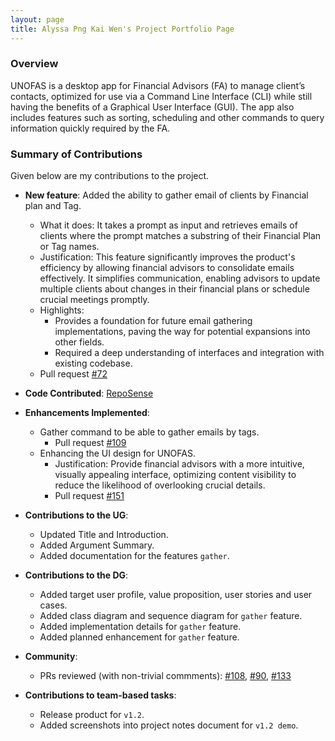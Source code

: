 ```yaml
---
layout: page
title: Alyssa Png Kai Wen's Project Portfolio Page
---
```


### Overview

UNOFAS is a desktop app for Financial Advisors (FA) to manage client’s contacts, optimized for use via a Command Line
Interface (CLI) while still having the benefits of a Graphical User Interface (GUI). The app also includes features
such as sorting, scheduling and other commands to query information quickly required by the FA.

### Summary of Contributions

Given below are my contributions to the project.
* **New feature**: Added the ability to gather email of clients by Financial plan and Tag.
    * What it does: It takes a prompt as input and retrieves emails of clients where the prompt matches a substring of their Financial Plan or Tag names. 
    * Justification: This feature significantly improves the product's efficiency by allowing financial advisors to consolidate emails effectively. It simplifies communication, enabling advisors to update multiple clients about changes in their financial plans or schedule crucial meetings promptly. 
    * Highlights:
      * Provides a foundation for future email gathering implementations, paving the way for potential expansions into other fields. 
      * Required a deep understanding of interfaces and integration with existing codebase.
    * Pull request [#72](https://github.com/AY2324S1-CS2103T-F12-1/tp/pull/72)


* **Code Contributed**: [RepoSense](https://nus-cs2103-ay2324s1.github.io/tp-dashboard/?search=alyssapng&breakdown=true)


* **Enhancements Implemented**:
  * Gather command to be able to gather emails by tags.
    * Pull request [#109](https://github.com/AY2324S1-CS2103T-F12-1/tp/pull/109)
  * Enhancing the UI design for UNOFAS.
    * Justification: Provide financial advisors with a more intuitive, visually appealing interface, optimizing content visibility to reduce the likelihood of overlooking crucial details.
    * Pull request [#151](https://github.com/AY2324S1-CS2103T-F12-1/tp/pull/151)


* **Contributions to the UG**:
  * Updated Title and Introduction.
  * Added Argument Summary.
  * Added documentation for the features `gather`.


* **Contributions to the DG**:
  * Added target user profile, value proposition, user stories and user cases.
  * Added class diagram and sequence diagram for `gather` feature.
  * Added implementation details for `gather` feature.
  * Added planned enhancement for `gather` feature.


* **Community**:
  * PRs reviewed (with non-trivial commments):
    [#108](https://github.com/AY2324S1-CS2103T-F12-1/tp/pull/108),
    [#90](https://github.com/AY2324S1-CS2103T-F12-1/tp/pull/90),
    [#133](https://github.com/AY2324S1-CS2103T-F12-1/tp/pull/133)


* **Contributions to team-based tasks**:
  * Release product for `v1.2`.
  * Added screenshots into project notes document for `v1.2 demo`.

